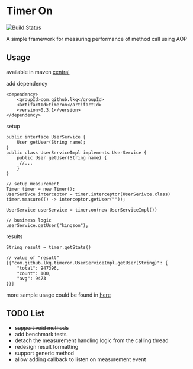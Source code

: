 # Timer On

[![Build Status](https://travis-ci.org/lkq/timeron.svg?branch=master)](https://travis-ci.org/lkq/timeron)

A simple framework for measuring performance of method call using AOP

## Usage

available in maven [central](https://repo1.maven.org/maven2/com/github/lkq/timeron/)

add dependency

    <dependency>
        <groupId>com.github.lkq</groupId>
        <artifactId>timeron</artifactId>
        <version>0.3.1</version>
    </dependency>

setup

    public interface UserService {
        User getUser(String name);
    }
    public class UserServiceImpl implements UserService {
        public User getUser(String name) {
         //...
        }
    }

    // setup measurement
    Timer timer = new Timer();
    UserSerivce interceptor = timer.interceptor(UserSerivce.class)
    timer.measure(() -> interceptor.getUser(""));

    UserService userService = timer.on(new UserServiceImpl())

    // business logic
    userService.getUser("kingson");

results

    String result = timer.getStats()

    // value of "result"
    [{"com.github.lkq.timeron.UserServiceImpl.getUser(String)": {
        "total": 947396,
        "count": 100,
        "avg": 9473
    }}]

more sample usage could be found in [here](src/test/java/com/github/lkq/timeron/samples/)


## TODO List
- ~~support void methods~~
- add benchmark tests
- detach the measurement handling logic from the calling thread
- redesign result formatting
- support generic method
- allow adding callback to listen on measurement event
